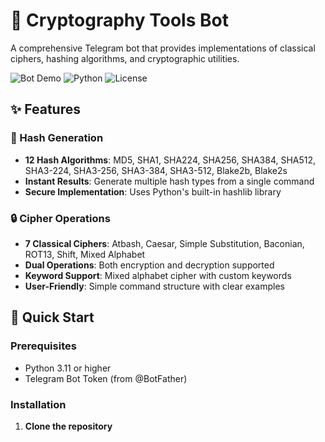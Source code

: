 # 🔐 Cryptography Tools Bot

A comprehensive Telegram bot that provides implementations of classical ciphers, hashing algorithms, and cryptographic utilities.

![Bot Demo](https://img.shields.io/badge/Telegram-Bot-blue?logo=telegram)
![Python](https://img.shields.io/badge/Python-3.11+-green?logo=python)
![License](https://img.shields.io/badge/License-GPL--3.0-red)

## ✨ Features

### 🔐 Hash Generation
- **12 Hash Algorithms**: MD5, SHA1, SHA224, SHA256, SHA384, SHA512, SHA3-224, SHA3-256, SHA3-384, SHA3-512, Blake2b, Blake2s
- **Instant Results**: Generate multiple hash types from a single command
- **Secure Implementation**: Uses Python's built-in hashlib library

### 🔒 Cipher Operations
- **7 Classical Ciphers**: Atbash, Caesar, Simple Substitution, Baconian, ROT13, Shift, Mixed Alphabet
- **Dual Operations**: Both encryption and decryption supported
- **Keyword Support**: Mixed alphabet cipher with custom keywords
- **User-Friendly**: Simple command structure with clear examples

## 🚀 Quick Start

### Prerequisites
- Python 3.11 or higher
- Telegram Bot Token (from @BotFather)

### Installation

1. **Clone the repository**
